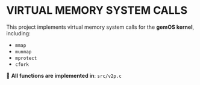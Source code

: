 # VIRTUAL MEMORY SYSTEM CALLS

This project implements virtual memory system calls for the **gemOS kernel**, including:

- `mmap`
- `munmap`
- `mprotect`
- `cfork`

📂 **All functions are implemented in**: `src/v2p.c`  

